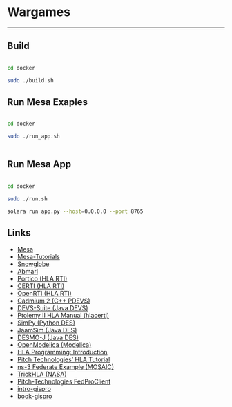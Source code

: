 # Wargames

---

## Build 

```bash

cd docker

sudo ./build.sh

```


## Run Mesa Exaples

```bash

cd docker

sudo ./run_app.sh
 
```

## Run Mesa App

```bash

cd docker

sudo ./run.sh

solara run app.py --host=0.0.0.0 --port 8765

```


## Links

- [Mesa](https://github.com/projectmesa/mesa)
- [Mesa-Tutorials](https://mesa.readthedocs.io/stable/tutorials/intro_tutorial.html)
- [Snowglobe](https://github.com/IQTLabs/snowglobe)
- [Abmarl](https://github.com/LLNL/Abmarl)
- [Portico (HLA RTI)](https://github.com/openlvc/portico)
- [CERTI (HLA RTI)](https://github.com/etopzone/CERTI)
- [OpenRTI (HLA RTI)](https://github.com/onox/OpenRTI)
- [Cadmium 2 (C++ PDEVS)](https://github.com/SimulationEverywhere/cadmium_v2)
- [DEVS-Suite (Java DEVS)](https://github.com/acims/DEVS-Suite)
- [Ptolemy II HLA Manual (hlacerti)](https://github.com/icyphy/ptII/blob/master/org/hlacerti/manual-ptii-hla.pdf)
- [SimPy (Python DES)](https://github.com/simpx/simpy)
- [JaamSim (Java DES)](https://github.com/jaamsim/jaamsim)
- [DESMO-J (Java DES)](https://desmoj.sourceforge.net/download.html)
- [OpenModelica (Modelica)](https://github.com/OpenModelica/OpenModelica)
- [HLA Programming: Introduction](https://www.hlaprogramming.com/)
- [Pitch Technologies’ HLA Tutorial](https://pitchtechnologies.com/wp-content/uploads/2020/06/TheHLAtutorial.pdf)
- [ns-3 Federate Example (MOSAIC)](https://github.com/mosaic-addons/ns3-federate)
- [TrickHLA (NASA)](https://github.com/nasa/TrickHLA)
- [Pitch-Technologies FedProClient](https://github.com/Pitch-Technologies/FedProClient)
- [intro-gispro](https://github.com/giswqs/intro-gispro)
- [book-gispro](https://gispro.gishub.org/)